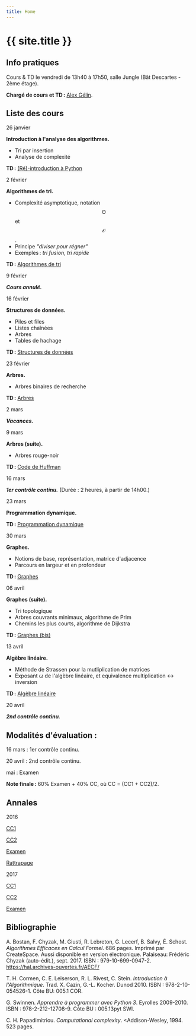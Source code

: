 ```yaml
---
title: Home
---
```


# {{ site.title }}

## Info pratiques

Cours & TD le vendredi de 13h40 à 17h50, salle Jungle (Bât Descartes - 2ème étage).

**Chargé de cours et TD :** [Alex Gélin](https://alexgelin.github.io/).



## Liste des cours

26 janvier

**Introduction à l'analyse des algorithmes.**
   - Tri par insertion
   - Analyse de complexité

**TD :** [(Ré)-introduction à Python](tds/intro-python)



2 février

**Algorithmes de tri.**
   - Complexité asymptotique, notation $$\mathcal{\Theta}$$ et $$\mathcal{O}$$. 
   - Principe *"diviser pour régner"*
   - Exemples : *tri fusion*, *tri rapide*

**TD :** [Algorithmes de tri](tds/tris)



9 février

***Cours annulé.***



16 février

**Structures de données.**
   - Piles et files
   - Listes chaînées
   - Arbres
   - Tables de hachage
	
**TD :** [Structures de données](tds/structures-donnees)



23 février

**Arbres.**
   - Arbres binaires de recherche

**TD :** [Arbres](tds/classes-arbres)



2 mars

***Vacances.***



9 mars

**Arbres (suite).**
   - Arbres rouge-noir

**TD :** [Code de Huffman](tds/huffman)



16 mars

***1er contrôle continu.***
(Durée : 2 heures, à partir de 14h00.)



23 mars

**Programmation dynamique.**

**TD :** [Programmation dynamique](tds/prog-dynamique)



30 mars

**Graphes.**
   - Notions de base, représentation, matrice d'adjacence
   - Parcours en largeur et en profondeur
	
**TD :** [Graphes](tds/graphes)



06 avril

**Graphes (suite).**
   - Tri topologique
   - Arbres couvrants minimaux, algorithme de Prim
   - Chemins les plus courts, algorithme de Dijkstra

**TD :** [Graphes (bis)](tds/graphes2)



13 avril

**Algèbre linéaire.**
   - Méthode de Strassen pour la mutliplication de matrices
   - Exposant ω de l'algèbre linéaire, et equivalence multiplication ↔ inversion

**TD :** [Algèbre linéaire](tds/linalg)



20 avril

***2nd contrôle continu.***





## Modalités d'évaluation :

16 mars : 1er contrôle continu.

20 avril : 2nd contrôle continu.

 mai : Examen 
 
**Note finale :** 60% Examen + 40% CC, où CC = (CC1 + CC2)/2.





## Annales

2016

 [CC1](annales/2016-cc1.pdf)

 [CC2](annales/2016-cc2)

 [Examen](annales/2016-exam)

 [Rattrapage](annales/2016-exam-2)
 
2017

 [CC1](annales/2017-cc1.pdf)

 [CC2](annales/2017-cc2.pdf)

 [Examen](annales/2017-exam.pdf)
 


 

## Bibliographie

A. Bostan, F. Chyzak, M. Giusti, R. Lebreton, G. Lecerf, B. Salvy, É. Schost.
*Algorithmes Efficaces en Calcul Formel*.
686 pages. Imprimé par CreateSpace. Aussi disponible en version électronique.
Palaiseau: Frédéric Chyzak (auto-édit.), sept. 2017.
ISBN : 979-10-699-0947-2. <https://hal.archives-ouvertes.fr/AECF/>

T. H. Cormen, C. E. Leiserson, R. L. Rivest, C. Stein.
*Introduction à l'Algorithmique*.
Trad. X. Cazin, G.-L. Kocher. Dunod 2010.
ISBN : 978-2-10-054526-1. Côte BU: 005.1 COR.

G. Swinnen.
*Apprendre à programmer avec Python 3*.
Eyrolles 2009-2010.
ISBN : 978-2-212-12708-9. Côte BU : 005.13pyt SWI.

C. H. Papadimitriou.
*Computational complexity*.
<Addison-Wesley, 1994. 523 pages.
